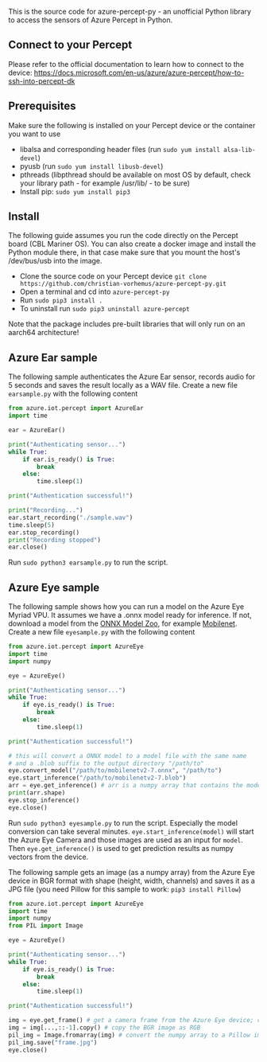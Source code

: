 This is the source code for azure-percept-py - an unofficial Python library to access the sensors of Azure Percept in Python.

## Connect to your Percept

Please refer to the official documentation to learn how to connect to the device: https://docs.microsoft.com/en-us/azure/azure-percept/how-to-ssh-into-percept-dk

## Prerequisites
Make sure the following is installed on your Percept device or the container you want to use
- libalsa and corresponding header files (run `sudo yum install alsa-lib-devel`)
- pyusb (run `sudo yum install libusb-devel`)
- pthreads (libpthread should be available on most OS by default, check your library path - for example /usr/lib/ - to be sure)
- Install pip: `sudo yum install pip3`

## Install
The following guide assumes you run the code directly on the Percept board (CBL Mariner OS). You can also create a docker image and install the Python module there, in that case make sure that you mount the host's /dev/bus/usb into the image.
- Clone the source code on your Percept device `git clone https://github.com/christian-vorhemus/azure-percept-py.git`
- Open a terminal and cd into `azure-percept-py`
- Run `sudo pip3 install .`
- To uninstall run `sudo pip3 uninstall azure-percept`

Note that the package includes pre-built libraries that will only run on an aarch64 architecture!

## Azure Ear sample
The following sample authenticates the Azure Ear sensor, records audio for 5 seconds and saves the result locally as a WAV file. Create a new file `earsample.py` with the following content

```python
from azure.iot.percept import AzureEar
import time

ear = AzureEar()

print("Authenticating sensor...")
while True:
    if ear.is_ready() is True:
        break
    else:
        time.sleep(1)

print("Authentication successful!")

print("Recording...")
ear.start_recording("./sample.wav")
time.sleep(5)
ear.stop_recording()
print("Recording stopped")
ear.close()
```

Run `sudo python3 earsample.py` to run the script.

## Azure Eye sample
The following sample shows how you can run a model on the Azure Eye Myriad VPU. It assumes we have a .onnx model ready for inference. If not, download a model from the [ONNX Model Zoo](https://github.com/onnx/models), for example [Mobilenet](https://github.com/onnx/models/raw/master/vision/classification/mobilenet/model/mobilenetv2-7.onnx). Create a new file `eyesample.py` with the following content

```python
from azure.iot.percept import AzureEye
import time
import numpy

eye = AzureEye()

print("Authenticating sensor...")
while True:
    if eye.is_ready() is True:
        break
    else:
        time.sleep(1)

print("Authentication successful!")

# this will convert a ONNX model to a model file with the same name 
# and a .blob suffix to the output directory "/path/to"
eye.convert_model("/path/to/mobilenetv2-7.onnx", "/path/to") 
eye.start_inference("/path/to/mobilenetv2-7.blob")
arr = eye.get_inference() # arr is a numpy array that contains the model output
print(arr.shape)
eye.stop_inference()
eye.close()
```

Run `sudo python3 eyesample.py` to run the script. Especially the model conversion can take several minutes. `eye.start_inference(model)` will start the Azure Eye Camera and those images are used as an input for `model`. Then `eye.get_inference()` is used to get prediction results as numpy vectors from the device.

The following sample gets an image (as a numpy array) from the Azure Eye device in BGR format with shape (height, width, channels) and saves it as a JPG file (you need Pillow for this sample to work: `pip3 install Pillow`)

```python
from azure.iot.percept import AzureEye
import time
import numpy
from PIL import Image

eye = AzureEye()

print("Authenticating sensor...")
while True:
    if eye.is_ready() is True:
        break
    else:
        time.sleep(1)

print("Authentication successful!")

img = eye.get_frame() # get a camera frame from the Azure Eye device; can take several seconds
img = img[...,::-1].copy() # copy the BGR image as RGB
pil_img = Image.fromarray(img) # convert the numpy array to a Pillow image
pil_img.save("frame.jpg")
eye.close()
```

